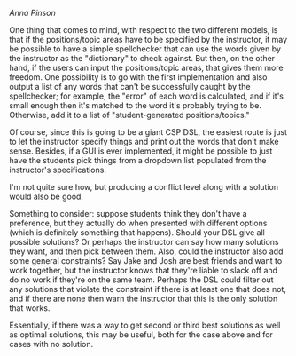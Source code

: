 
_Anna Pinson_

One thing that comes to mind, with respect to the two different models, is that if the positions/topic areas have to be specified by the instructor, it may be possible to have a simple spellchecker that can use the words given by the instructor as the "dictionary" to check against.
But then, on the other hand, if the users can input the positions/topic areas, that gives them more freedom.
One possibility is to go with the first implementation and also output a list of any words that can't be successfully caught by the spellchecker;
for example, the "error" of each word is calculated, and if it's small enough then it's matched to the word it's probably trying to be. Otherwise, add it to a list of "student-generated positions/topics."

Of course, since this is going to be a giant CSP DSL, the easiest route is just to let the instructor specify things and print out the words that don't make sense.
Besides, if a GUI is ever implemented, it might be possible to just have the students pick things from a dropdown list populated from the instructor's specifications.

I'm not quite sure how, but producing a conflict level along with a solution would also be good.

Something to consider: suppose students think they don't have a preference, but they actually do when presented with different options (which is definitely something that happens).
Should your DSL give all possible solutions? Or perhaps the instructor can say how many solutions they want, and then pick between them.
Also, could the instructor also add some general constraints? Say Jake and Josh are best friends and want to work together, but the instructor knows that they're liable to slack off and do no work if they're on the same team.
Perhaps the DSL could filter out any solutions that violate the constraint if there is at least one that does not, and if there are none then warn the instructor that this is the only solution that works.

Essentially, if there was a way to get second or third best solutions as well as optimal solutions, this may be useful, both for the case above and for cases with no solution.
